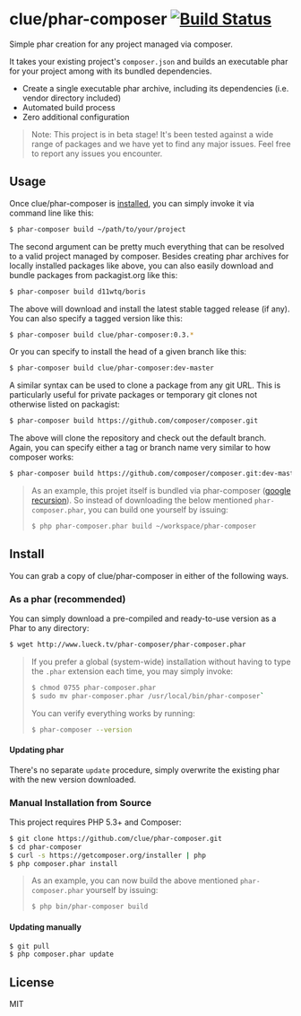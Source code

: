 # clue/phar-composer [![Build Status](https://travis-ci.org/clue/phar-composer.png?branch=master)](https://travis-ci.org/clue/phar-composer)

Simple phar creation for any project managed via composer.

It takes your existing project's `composer.json` and builds an executable phar
for your project among with its bundled dependencies.

* Create a single executable phar archive, including its dependencies (i.e. vendor directory included)
* Automated build process
* Zero additional configuration 

> Note: This project is in beta stage! It's been tested against a wide range
of packages and we have yet to find any major issues.
Feel free to report any issues you encounter.

## Usage

Once clue/phar-composer is [installed](#install), you can simply invoke it via command line like this:

```bash
$ phar-composer build ~/path/to/your/project
```

The second argument can be pretty much everything that can be resolved to a valid project managed by composer.
Besides creating phar archives for locally installed packages like above, you can also easily download and
bundle packages from packagist.org like this:

```bash
$ phar-composer build d11wtq/boris
```

The above will download and install the latest stable tagged release (if any).
You can also specify a tagged version like this:

```bash
$ phar-composer build clue/phar-composer:0.3.*
```

Or you can specify to install the head of a given branch like this:

```bash
$ phar-composer build clue/phar-composer:dev-master
```

A similar syntax can be used to clone a package from any git URL. This is particularly
useful for private packages or temporary git clones not otherwise listed on packagist:

```bash
$ phar-composer build https://github.com/composer/composer.git
```

The above will clone the repository and check out the default branch.
Again, you can specify either a tag or branch name very similar to how composer works:

```bash
$ phar-composer build https://github.com/composer/composer.git:dev-master
```

> As an example, this projet itself is bundled via phar-composer
([google recursion](https://www.google.com/search?q=recursion)). So instead of downloading the
below mentioned `phar-composer.phar`, you can build one yourself by issuing:
>
> ```bash
> $ php phar-composer.phar build ~/workspace/phar-composer
> ```

## Install

You can grab a copy of clue/phar-composer in either of the following ways.

### As a phar (recommended)

You can simply download a pre-compiled and ready-to-use version as a Phar
to any directory:

```bash
$ wget http://www.lueck.tv/phar-composer/phar-composer.phar
```


> If you prefer a global (system-wide) installation without having to type the `.phar` extension
each time, you may simply invoke:
> 
> ```bash
> $ chmod 0755 phar-composer.phar
> $ sudo mv phar-composer.phar /usr/local/bin/phar-composer`
> ```
>
> You can verify everything works by running:
> 
> ```bash
> $ phar-composer --version
> ```

#### Updating phar

There's no separate `update` procedure, simply overwrite the existing phar with the new version downloaded.

### Manual Installation from Source

This project requires PHP 5.3+ and Composer:

```bash
$ git clone https://github.com/clue/phar-composer.git
$ cd phar-composer
$ curl -s https://getcomposer.org/installer | php
$ php composer.phar install
```

> As an example, you can now build the above mentioned `phar-composer.phar` yourself by issuing:
>
> ```bash
> $ php bin/phar-composer build
> ```

#### Updating manually
```bash
$ git pull
$ php composer.phar update
```

## License

MIT

